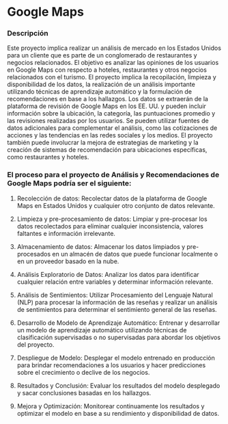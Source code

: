 # Google Maps

### Descripción

Este proyecto implica realizar un análisis de mercado en los Estados Unidos para un cliente que es parte de un conglomerado de restaurantes y negocios relacionados. El objetivo es analizar las opiniones de los usuarios en Google Maps con respecto a hoteles, restaurantes y otros negocios relacionados con el turismo. El proyecto implica la recopilación, limpieza y disponibilidad de los datos, la realización de un análisis importante utilizando técnicas de aprendizaje automático y la formulación de recomendaciones en base a los hallazgos. Los datos se extraerán de la plataforma de revisión de Google Maps en los EE. UU. y pueden incluir información sobre la ubicación, la categoría, las puntuaciones promedio y las revisiones realizadas por los usuarios. Se pueden utilizar fuentes de datos adicionales para complementar el análisis, como las cotizaciones de acciones y las tendencias en las redes sociales y los medios. El proyecto también puede involucrar la mejora de estrategias de marketing y la creación de sistemas de recomendación para ubicaciones específicas, como restaurantes y hoteles.

### El proceso para el proyecto de Análisis y Recomendaciones de Google Maps podría ser el siguiente:

1. Recolección de datos: Recolectar datos de la plataforma de Google Maps en Estados Unidos y cualquier otro conjunto de datos relevante.

2. Limpieza y pre-procesamiento de datos: Limpiar y pre-procesar los datos recolectados para eliminar cualquier inconsistencia, valores faltantes e información irrelevante.

3. Almacenamiento de datos: Almacenar los datos limpiados y pre-procesados en un almacén de datos que puede funcionar localmente o en un proveedor basado en la nube.

4. Análisis Exploratorio de Datos: Analizar los datos para identificar cualquier relación entre variables y determinar información relevante.

5. Análisis de Sentimientos: Utilizar Procesamiento del Lenguaje Natural (NLP) para procesar la información de las reseñas y realizar un análisis de sentimientos para determinar el sentimiento general de las reseñas.

6. Desarrollo de Modelo de Aprendizaje Automático: Entrenar y desarrollar un modelo de aprendizaje automático utilizando técnicas de clasificación supervisadas o no supervisadas para abordar los objetivos del proyecto.

7. Despliegue de Modelo: Desplegar el modelo entrenado en producción para brindar recomendaciones a los usuarios y hacer predicciones sobre el crecimiento o declive de los negocios.

8. Resultados y Conclusión: Evaluar los resultados del modelo desplegado y sacar conclusiones basadas en los hallazgos.

9. Mejora y Optimización: Monitorear continuamente los resultados y optimizar el modelo en base a su rendimiento y disponibilidad de datos.
